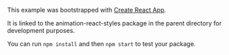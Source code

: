 This example was bootstrapped with [Create React App](https://github.com/facebook/create-react-app).

It is linked to the animation-react-styles package in the parent directory for development purposes.

You can run `npm install` and then `npm start` to test your package.
